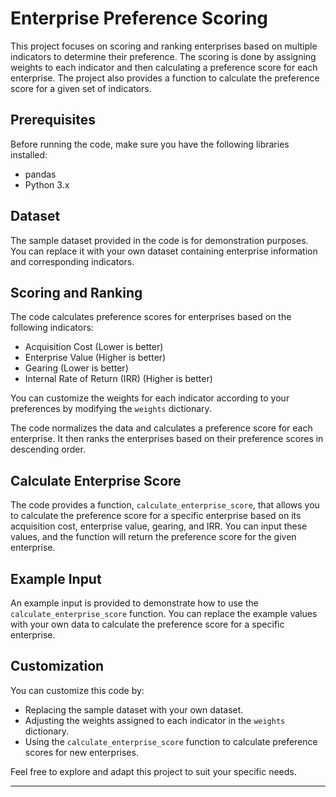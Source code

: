 # Enterprise Preference Scoring

This project focuses on scoring and ranking enterprises based on multiple indicators to determine their preference. The scoring is done by assigning weights to each indicator and then calculating a preference score for each enterprise. The project also provides a function to calculate the preference score for a given set of indicators.

## Prerequisites

Before running the code, make sure you have the following libraries installed:

- pandas
- Python 3.x

## Dataset

The sample dataset provided in the code is for demonstration purposes. You can replace it with your own dataset containing enterprise information and corresponding indicators.

## Scoring and Ranking

The code calculates preference scores for enterprises based on the following indicators:

- Acquisition Cost (Lower is better)
- Enterprise Value (Higher is better)
- Gearing (Lower is better)
- Internal Rate of Return (IRR) (Higher is better)

You can customize the weights for each indicator according to your preferences by modifying the `weights` dictionary.

The code normalizes the data and calculates a preference score for each enterprise. It then ranks the enterprises based on their preference scores in descending order.

## Calculate Enterprise Score

The code provides a function, `calculate_enterprise_score`, that allows you to calculate the preference score for a specific enterprise based on its acquisition cost, enterprise value, gearing, and IRR. You can input these values, and the function will return the preference score for the given enterprise.

## Example Input

An example input is provided to demonstrate how to use the `calculate_enterprise_score` function. You can replace the example values with your own data to calculate the preference score for a specific enterprise.

## Customization

You can customize this code by:

- Replacing the sample dataset with your own dataset.
- Adjusting the weights assigned to each indicator in the `weights` dictionary.
- Using the `calculate_enterprise_score` function to calculate preference scores for new enterprises.

Feel free to explore and adapt this project to suit your specific needs.

---
